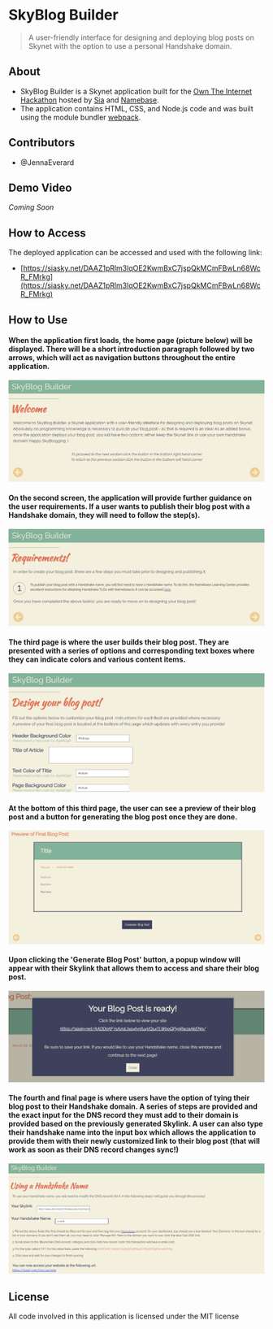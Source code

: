# SkyBlog Builder
> A user-friendly interface for designing and deploying blog posts on Skynet with the option to use a personal Handshake domain.
## About
* SkyBlog Builder is a Skynet application built for the [Own The Internet Hackathon](https://gitcoin.co/hackathon/own-the-internet/onboard) hosted by [Sia](https://siasky.net/) and [Namebase](https://www.namebase.io/). 
* The application contains HTML, CSS, and Node.js code and was built using the module bundler [webpack](https://webpack.js.org/).
## Contributors
* @JennaEverard
## Demo Video
*Coming Soon*
## How to Access
The deployed application can be accessed and used with the following link:
* [https://siasky.net/DAAZ1pRlm3lqOE2KwmBxC7jspQkMCmFBwLn68WcR_FMrkg](https://siasky.net/DAAZ1pRlm3lqOE2KwmBxC7jspQkMCmFBwLn68WcR_FMrkg)
## How to Use
#### When the application first loads, the home page (picture below) will be displayed. There will be a short introduction paragraph followed by two arrows, which will act as navigation buttons throughout the entire application.
![Image of Home Page](/READMEimages/Image1.PNG)
#### On the second screen, the application will provide further guidance on the user requirements. If a user wants to publish their blog post with a Handshake domain, they will need to follow the step(s).
![Image of Home Page](/READMEimages/Image2.PNG)
#### The third page is where the user builds their blog post. They are presented with a series of options and corresponding text boxes where they can indicate colors and various content items.
![Image of Home Page](/READMEimages/Image3.PNG)
#### At the bottom of this third page, the user can see a preview of their blog post and a button for generating the blog post once they are done.
![Image of Home Page](/READMEimages/Image4.PNG)
#### Upon clicking the 'Generate Blog Post' button, a popup window will appear with their Skylink that allows them to access and share their blog post.
![Image of Home Page](/READMEimages/Image5.PNG)
#### The fourth and final page is where users have the option of tying their blog post to their Handshake domain. A series of steps are provided and the exact input for the DNS record they must add to their domain is provided based on the previously generated Skylink. A user can also type their handshake name into the input box which allows the application to provide them with their newly customized link to their blog post (that will work as soon as their DNS record changes sync!)
![Image of Home Page](/READMEimages/Image6.PNG)
## License
All code involved in this application is licensed under the MIT license
